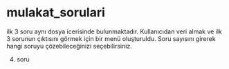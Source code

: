 # mulakat_sorulari
ilk 3 soru aynı dosya icerisinde bulunmaktadır. Kullanıcıdan veri almak ve ilk 3 sorunun çıktısını görmek için bir menü oluşturuldu. Soru sayısını girerek
hangi soruyu çözebileceğinizi seçebilirsiniz.

4. soru 
